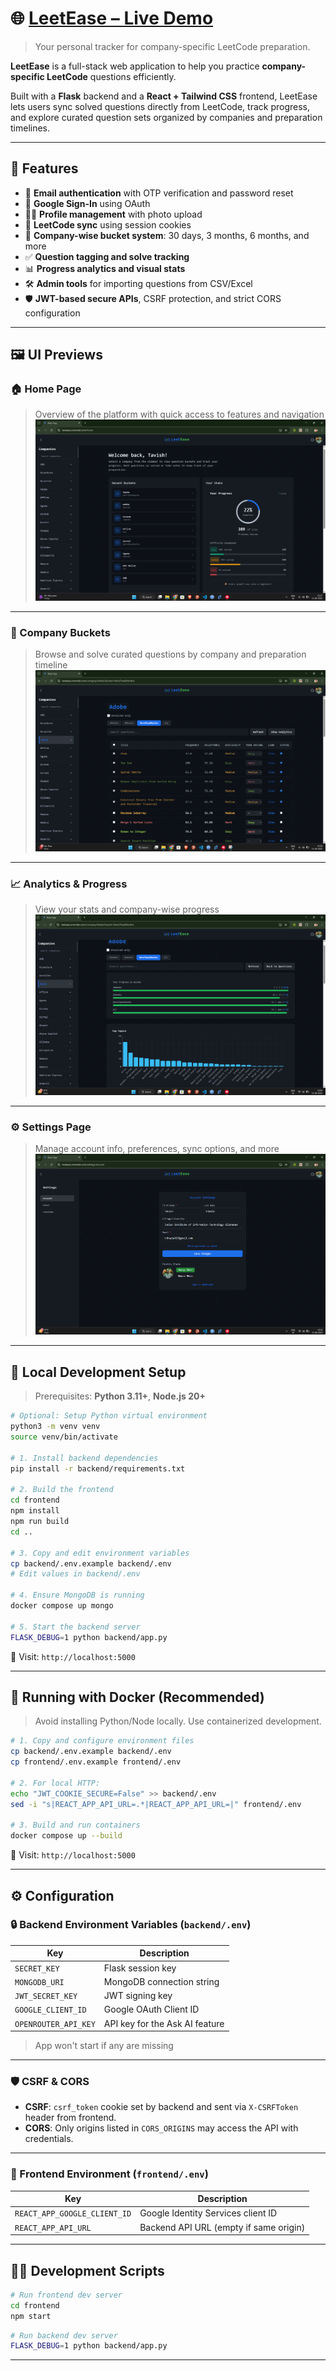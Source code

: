 # 🌐 [LeetEase – Live Demo](https://leetease.onrender.com/)

> Your personal tracker for company-specific LeetCode preparation.

**LeetEase** is a full-stack web application to help you practice **company-specific LeetCode** questions efficiently.

Built with a **Flask** backend and a **React + Tailwind CSS** frontend, LeetEase lets users sync solved questions directly from LeetCode, track progress, and explore curated question sets organized by companies and preparation timelines.

---

## 🚀 Features

- 🔐 **Email authentication** with OTP verification and password reset  
- 🔗 **Google Sign-In** using OAuth  
- 🧑‍💻 **Profile management** with photo upload  
- 🔄 **LeetCode sync** using session cookies  
- 🏢 **Company-wise bucket system**: 30 days, 3 months, 6 months, and more  
- ✅ **Question tagging and solve tracking**  
- 📊 **Progress analytics and visual stats**  
- 🛠️ **Admin tools** for importing questions from CSV/Excel  
- 🛡️ **JWT-based secure APIs**, CSRF protection, and strict CORS configuration  

---

## 🖼️ UI Previews

### 🏠 Home Page  
> Overview of the platform with quick access to features and navigation  
![Home](screenshots/home.png)

---

### 🏢 Company Buckets  
> Browse and solve curated questions by company and preparation timeline  
![Company](screenshots/company.png)

---

### 📈 Analytics & Progress  
> View your stats and company-wise progress  
![Analytics](screenshots/analytics.png)

---

### ⚙️ Settings Page  
> Manage account info, preferences, sync options, and more  
![Settings](screenshots/settings.png)

---

## 🧪 Local Development Setup

> Prerequisites: **Python 3.11+**, **Node.js 20+**

```bash
# Optional: Setup Python virtual environment
python3 -m venv venv
source venv/bin/activate

# 1. Install backend dependencies
pip install -r backend/requirements.txt

# 2. Build the frontend
cd frontend
npm install
npm run build
cd ..

# 3. Copy and edit environment variables
cp backend/.env.example backend/.env
# Edit values in backend/.env

# 4. Ensure MongoDB is running
docker compose up mongo

# 5. Start the backend server
FLASK_DEBUG=1 python backend/app.py
```

🔗 Visit: `http://localhost:5000`

---

## 🐳 Running with Docker (Recommended)

> Avoid installing Python/Node locally. Use containerized development.

```bash
# 1. Copy and configure environment files
cp backend/.env.example backend/.env
cp frontend/.env.example frontend/.env

# 2. For local HTTP:
echo "JWT_COOKIE_SECURE=False" >> backend/.env
sed -i "s|REACT_APP_API_URL=.*|REACT_APP_API_URL=|" frontend/.env

# 3. Build and run containers
docker compose up --build
```

🔗 Visit: `http://localhost:5000`

---

## ⚙️ Configuration

### 🔒 Backend Environment Variables (`backend/.env`)

| Key                | Description                          |
|--------------------|--------------------------------------|
| `SECRET_KEY`       | Flask session key                    |
| `MONGODB_URI`      | MongoDB connection string            |
| `JWT_SECRET_KEY`   | JWT signing key                      |
| `GOOGLE_CLIENT_ID` | Google OAuth Client ID               |
| `OPENROUTER_API_KEY` | API key for the Ask AI feature       |

> App won't start if any are missing

---

### 🛡️ CSRF & CORS

- **CSRF**: `csrf_token` cookie set by backend and sent via `X-CSRFToken` header from frontend.
- **CORS**: Only origins listed in `CORS_ORIGINS` may access the API with credentials.

---

### 🎯 Frontend Environment (`frontend/.env`)

| Key                         | Description                                      |
|-----------------------------|--------------------------------------------------|
| `REACT_APP_GOOGLE_CLIENT_ID` | Google Identity Services client ID              |
| `REACT_APP_API_URL`         | Backend API URL (empty if same origin)          |

---

## 🧑‍💻 Development Scripts

```bash
# Run frontend dev server
cd frontend
npm start
```

```bash
# Run backend dev server
FLASK_DEBUG=1 python backend/app.py
```

---